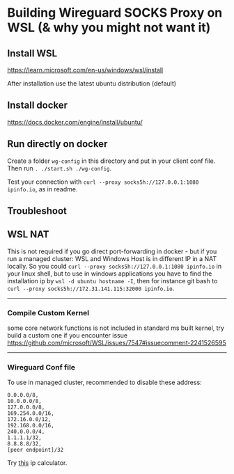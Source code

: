 # Building Wireguard SOCKS Proxy on WSL (& why you might not want it)

## Install WSL

https://learn.microsoft.com/en-us/windows/wsl/install

After installation use the latest ubuntu distribution (default)

## Install docker

https://docs.docker.com/engine/install/ubuntu/

## Run directly on docker

Create a folder `wg-config` in this directory and put in your client conf file. Then run `. ./start.sh ./wg-config`.

Test your connection with `curl --proxy socks5h://127.0.0.1:1080 ipinfo.io`, as in readme.

## Troubleshoot

## WSL NAT

This is not required if you go direct port-forwarding in docker - but if you run a managed cluster: WSL and Windows Host is in different IP in a NAT locally. So you could `curl --proxy socks5h://127.0.0.1:1080 ipinfo.io` in your linux shell, but to use in windows applications you have to find the installation ip by `wsl -d ubuntu hostname -I`, then for instance git bash to `curl --proxy socks5h://172.31.141.115:32000 ipinfo.io`.

---

### Compile Custom Kernel

some core network functions is not included in standard ms built kernel, try build a custom one if you encounter issue
https://github.com/microsoft/WSL/issues/7547#issuecomment-2241526595

---

### Wireguard Conf file

To use in managed cluster, recommended to disable these address:
```
0.0.0.0/8, 
10.0.0.0/8, 
127.0.0.0/8, 
169.254.0.0/16, 
172.16.0.0/12, 
192.168.0.0/16, 
240.0.0.0/4, 
1.1.1.1/32, 
8.8.8.8/32, 
[peer endpoint]/32
```

Try [this](https://www.procustodibus.com/blog/2021/03/wireguard-allowedips-calculator/) ip calculator.